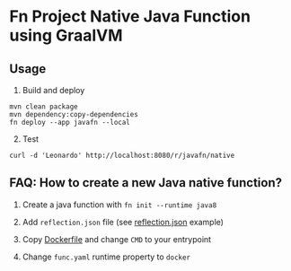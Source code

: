 # Fn Project Native Java Function using GraalVM

## Usage

1. Build and deploy

```
mvn clean package
mvn dependency:copy-dependencies
fn deploy --app javafn --local
```

2. Test

```
curl -d 'Leonardo' http://localhost:8080/r/javafn/native
```

## FAQ: How to create a new Java native function?

1. Create a java function with `fn init --runtime java8`

2. Add `reflection.json` file (see [reflection.json](reflection.json) example)

3. Copy [Dockerfile](Dockerfile) and change `CMD` to your entrypoint

4. Change `func.yaml` runtime property to `docker`